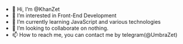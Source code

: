 - 👋 Hi, I’m @KhanZet
- 👀 I’m interested in Front-End Development
- 🌱 I’m currently learning JavaScript and various technologies
- 💞️ I’m looking to collaborate on nothing.
- 📫 How to reach me, you can contact me by telegram(@UmbraZet)

<!---
KhanZet/KhanZet is a ✨ special ✨ repository because its `README.md` (this file) appears on your GitHub profile.
You can click the Preview link to take a look at your changes.
--->
